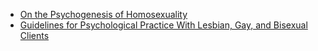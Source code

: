 - [On the Psychogenesis of Homosexuality](https://www.tandfonline.com/doi/pdf/10.1179/002436311803888267)
- [Guidelines for Psychological Practice With Lesbian, Gay, and Bisexual Clients](https://www.apa.org/pubs/journals/features/amp-a0024659.pdf)